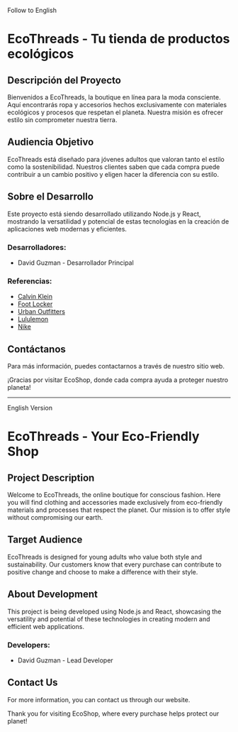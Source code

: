 Follow to English

# EcoThreads - Tu tienda de productos ecológicos

## Descripción del Proyecto
Bienvenidos a EcoThreads, la boutique en línea para la moda consciente. Aquí encontrarás ropa y accesorios hechos exclusivamente con materiales ecológicos y procesos que respetan el planeta. Nuestra misión es ofrecer estilo sin comprometer nuestra tierra.

## Audiencia Objetivo
EcoThreads está diseñado para jóvenes adultos que valoran tanto el estilo como la sostenibilidad. Nuestros clientes saben que cada compra puede contribuir a un cambio positivo y eligen hacer la diferencia con su estilo.


## Sobre el Desarrollo
Este proyecto está siendo desarrollado utilizando Node.js y React, mostrando la versatilidad y potencial de estas tecnologías en la creación de aplicaciones web modernas y eficientes.

### Desarrolladores:
- David Guzman - Desarrollador Principal

### Referencias:
- [Calvin Klein](https://www.calvinklein.ca/en)
- [Foot Locker](https://www.footlocker.com/)
- [Urban Outfitters](https://www.urbanoutfitters.com/en-ca)
- [Lululemon](https://shop.lululemon.com/)
- [Nike](https://www.nike.com/ca/)

## Contáctanos
Para más información, puedes contactarnos a través de nuestro sitio web.

¡Gracias por visitar EcoShop, donde cada compra ayuda a proteger nuestro planeta!

------------------------------------------------------------------------------------------------
English Version

# EcoThreads - Your Eco-Friendly Shop

## Project Description
Welcome to EcoThreads, the online boutique for conscious fashion. Here you will find clothing and accessories made exclusively from eco-friendly materials and processes that respect the planet. Our mission is to offer style without compromising our earth.

## Target Audience
EcoThreads is designed for young adults who value both style and sustainability. Our customers know that every purchase can contribute to positive change and choose to make a difference with their style.

## About Development
This project is being developed using Node.js and React, showcasing the versatility and potential of these technologies in creating modern and efficient web applications.

### Developers:
- David Guzman - Lead Developer

## Contact Us
For more information, you can contact us through our website.

Thank you for visiting EcoShop, where every purchase helps protect our planet!